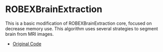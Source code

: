 # ROBEXBrainExtraction

This is a basic modification of ROBEXBrainExtraction core, focused on decrease memory use.
This algorithm uses several strategies to segment brain from MRI images.

- [Original Code](https://github.com/CSIM-Toolkits/ROBEXBrainExtraction)

